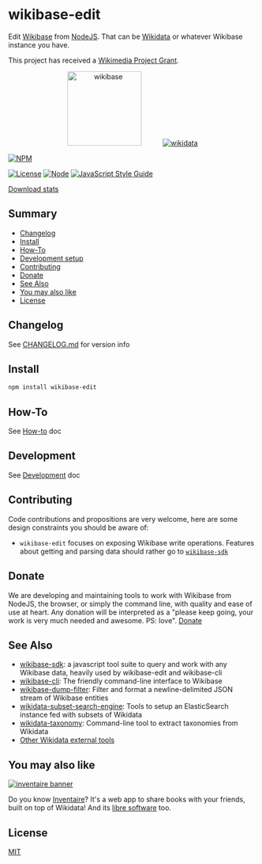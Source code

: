# wikibase-edit
Edit [Wikibase](https://wikiba.se) from [NodeJS](https://nodejs.org). That can be [Wikidata](https://www.wikidata.org) or whatever Wikibase instance you have.

This project has received a [Wikimedia Project Grant](https://meta.wikimedia.org/wiki/Grants:Project/WikidataJS).

<div align="center">
  <a href="https://wikiba.se"><img height="150" src="https://raw.githubusercontent.com/maxlath/wikibase-sdk/master/assets/wikibase.png" alt="wikibase"></a>
  <!-- yeay hacky margin \o/ -->
  &nbsp;&nbsp;&nbsp;&nbsp;&nbsp;&nbsp;&nbsp;&nbsp;&nbsp;
  <a href="https://wikidata.org"><img src="https://raw.githubusercontent.com/maxlath/wikibase-sdk/master/assets/wikidata.jpg" alt="wikidata"></a>
</div>

[![NPM](https://nodei.co/npm/wikibase-edit.png?stars&downloads&downloadRank)](https://npmjs.com/package/wikibase-edit/)

[![License](https://img.shields.io/badge/license-MIT-blue.svg)](https://opensource.org/licenses/MIT)
[![Node](https://img.shields.io/badge/node-%3E=%20v7.6.0-brightgreen.svg)](http://nodejs.org)
[![JavaScript Style Guide](https://img.shields.io/badge/code%20style-standard-brightgreen.svg)](http://standardjs.com/)

[Download stats](https://npm-stat.com/charts.html?package=wikibase-edit)

## Summary
- [Changelog](CHANGELOG.md)
- [Install](#install)
- [How-To](https://github.com/maxlath/wikibase-edit/blob/master/docs/how_to.md)
- [Development setup](https://github.com/maxlath/wikibase-edit/blob/master/docs/development_setup.md)
- [Contributing](#contributing)
- [Donate](#donate)
- [See Also](#see-also)
- [You may also like](#you-may-also-like)
- [License](#license)

## Changelog
See [CHANGELOG.md](CHANGELOG.md) for version info

## Install
```sh
npm install wikibase-edit
```

## How-To
See [How-to](docs/how_to.md) doc

## Development
See [Development](docs/development.md) doc

## Contributing

Code contributions and propositions are very welcome, here are some design constraints you should be aware of:
* `wikibase-edit` focuses on exposing Wikibase write operations. Features about getting and parsing data should rather go to [`wikibase-sdk`](https://github.com/maxlath/wikibase-sdk)

## Donate

We are developing and maintaining tools to work with Wikibase from NodeJS, the browser, or simply the command line, with quality and ease of use at heart. Any donation will be interpreted as a "please keep going, your work is very much needed and awesome. PS: love". [Donate](https://liberapay.com/WikidataJS)

## See Also
* [wikibase-sdk](https://github.com/maxlath/wikibase-sdk): a javascript tool suite to query and work with any Wikibase data, heavily used by wikibase-edit and wikibase-cli
* [wikibase-cli](https://github.com/maxlath/wikibase-cli): The friendly command-line interface to Wikibase
* [wikibase-dump-filter](https://npmjs.com/package/wikibase-dump-filter): Filter and format a newline-delimited JSON stream of Wikibase entities
* [wikidata-subset-search-engine](https://github.com/inventaire/entities-search-engine/tree/wikidata-subset-search-engine): Tools to setup an ElasticSearch instance fed with subsets of Wikidata
* [wikidata-taxonomy](https://github.com/nichtich/wikidata-taxonomy): Command-line tool to extract taxonomies from Wikidata
* [Other Wikidata external tools](https://www.wikidata.org/wiki/Wikidata:Tools/External_tools)

## You may also like

[![inventaire banner](https://inventaire.io/public/images/inventaire-brittanystevens-13947832357-CC-BY-lighter-blue-4-banner-500px.png)](https://inventaire.io)

Do you know [Inventaire](https://inventaire.io/)? It's a web app to share books with your friends, built on top of Wikidata! And its [libre software](http://github.com/inventaire/inventaire) too.

## License
[MIT](LICENSE.md)
